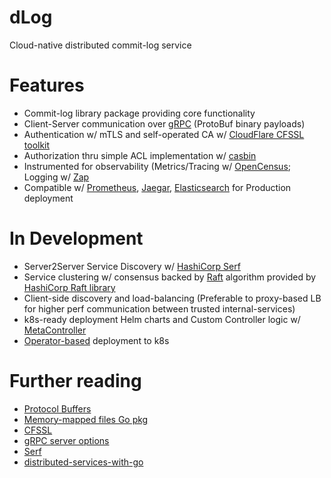 # dLog
Cloud-native distributed commit-log service
# Features
- Commit-log library package providing core functionality
- Client-Server communication over [gRPC](https://grpc.io/) (ProtoBuf binary payloads)
- Authentication w/ mTLS and self-operated CA w/ [CloudFlare CFSSL toolkit](https://github.com/cloudflare/cfssl) 
- Authorization thru simple ACL implementation w/ [casbin](https://github.com/casbin/casbin)
- Instrumented for observability (Metrics/Tracing w/ [OpenCensus](https://opencensus.io/); Logging w/ [Zap](https://github.com/uber-go/zap)
- Compatible w/ [Prometheus](https://prometheus.io/), [Jaegar](https://www.jaegertracing.io/), [Elasticsearch](https://www.elastic.co/) for Production deployment
# In Development
- Server2Server Service Discovery w/ [HashiCorp Serf](https://github.com/hashicorp/serf)
- Service clustering w/ consensus backed by [Raft](https://raft.github.io/) algorithm provided by [HashiCorp Raft library](https://github.com/hashicorp/raft)
- Client-side discovery and load-balancing (Preferable to proxy-based LB for higher perf communication between trusted internal-services)
- k8s-ready deployment Helm charts and Custom Controller logic w/ [MetaController](https://metacontroller.github.io/metacontroller/intro.html)
- [Operator-based](https://operatorhub.io/what-is-an-operator) deployment to k8s
# Further reading
- [Protocol Buffers](https://developers.google.com/protocol-buffers)
- [Memory-mapped files Go pkg](https://pkg.go.dev/github.com/tysontate/gommap)
- [CFSSL](https://blog.cloudflare.com/introducing-cfssl/)
- [gRPC server options](https://godoc.org/google.golang.org/grpc#ServerOption)
- [Serf](https://www.serf.io/)
- [distributed-services-with-go](https://www.oreilly.com/library/view/distributed-services-with/9781680508376/)
